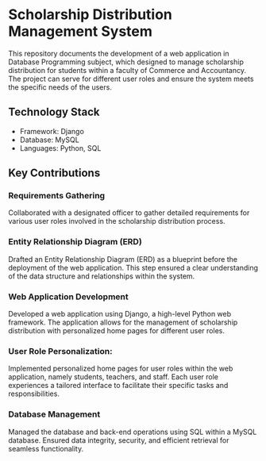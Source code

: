 # Scholarship Distribution Management System
This repository documents the development of a web application in Database Programming subject, which designed to manage scholarship distribution for students within a faculty of Commerce and Accountancy. The project can serve for different user roles and ensure the system meets the specific needs of the users.

## Technology Stack
- Framework: Django
- Database: MySQL
- Languages: Python, SQL

## Key Contributions
### Requirements Gathering
Collaborated with a designated officer to gather detailed requirements for various user roles involved in the scholarship distribution process.
### Entity Relationship Diagram (ERD)
Drafted an Entity Relationship Diagram (ERD) as a blueprint before the deployment of the web application. This step ensured a clear understanding of the data structure and relationships within the system.
### Web Application Development
Developed a web application using Django, a high-level Python web framework. The application allows for the management of scholarship distribution with personalized home pages for different user roles.
### User Role Personalization:
Implemented personalized home pages for user roles within the web application, namely students, teachers, and staff. Each user role experiences a tailored interface to facilitate their specific tasks and responsibilities.
### Database Management
Managed the database and back-end operations using SQL within a MySQL database. Ensured data integrity, security, and efficient retrieval for seamless functionality.
